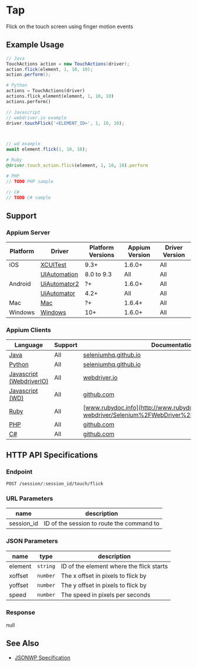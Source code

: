 # Tap

Flick on the touch screen using finger motion events
## Example Usage

```java
// Java
TouchActions action = new TouchActions(driver);
action.flick(element, 1, 10, 10);
action.perform();

```

```python
# Python
actions = TouchActions(driver)
actions.flick_element(element, 1, 10, 10)
actions.perform()

```

```javascript
// Javascript
// webdriver.io example
driver.touchFlick('<ELEMENT_ID>', 1, 10, 10);



// wd example
await element.flick(1, 10, 10);

```

```ruby
# Ruby
@driver.touch_action.flick(element, 1, 10, 10).perform

```

```php
# PHP
// TODO PHP sample

```

```csharp
// C#
// TODO C# sample

```



## Support

### Appium Server

|Platform|Driver|Platform Versions|Appium Version|Driver Version|
|--------|----------------|------|--------------|--------------|
| iOS | [XCUITest](/docs/en/drivers/ios-xcuitest.md) | 9.3+ | 1.6.0+ | All |
|  | [UIAutomation](/docs/en/drivers/ios-uiautomation.md) | 8.0 to 9.3 | All | All |
| Android | [UiAutomator2](/docs/en/drivers/android-uiautomator2.md) | ?+ | 1.6.0+ | All |
|  | [UiAutomator](/docs/en/drivers/android-uiautomator.md) | 4.2+ | All | All |
| Mac | [Mac](/docs/en/drivers/mac.md) | ?+ | 1.6.4+ | All |
| Windows | [Windows](/docs/en/drivers/windows.md) | 10+ | 1.6.0+ | All |

### Appium Clients

|Language|Support|Documentation|
|--------|-------|-------------|
|[Java](https://github.com/appium/java-client/releases/latest)| All |  [seleniumhq.github.io](https://seleniumhq.github.io/selenium/docs/api/java/org/openqa/selenium/interactions/touch/TouchActions.html#flick-org.openqa.selenium.WebElement-int-int-int-)  |
|[Python](https://github.com/appium/python-client/releases/latest)| All |  [seleniumhq.github.io](https://seleniumhq.github.io/selenium/docs/api/py/webdriver/selenium.webdriver.common.touch_actions.html#selenium.webdriver.common.touch_actions.TouchActions.flick_element)  |
|[Javascript (WebdriverIO)](http://webdriver.io/index.html)| All |  [webdriver.io](http://webdriver.io/api/protocol/touchFlick.html)  |
|[Javascript (WD)](https://github.com/admc/wd/releases/latest)| All |  [github.com](https://github.com/admc/wd/blob/master/lib/commands.js#L1513)  |
|[Ruby](https://github.com/appium/ruby_lib/releases/latest)| All |  [www.rubydoc.info](http://www.rubydoc.info/gems/selenium-webdriver/Selenium%2FWebDriver%2FTouchActionBuilder:flick)  |
|[PHP](https://github.com/appium/php-client/releases/latest)| All |  [github.com](https://github.com/appium/php-client/)  |
|[C#](https://github.com/appium/appium-dotnet-driver/releases/latest)| All |  [github.com](https://github.com/appium/appium-dotnet-driver/)  |

## HTTP API Specifications

### Endpoint

`POST /session/:session_id/touch/flick`

### URL Parameters

|name|description|
|----|-----------|
|session_id|ID of the session to route the command to|

### JSON Parameters

|name|type|description|
|----|----|-----------|
| element | `string` | ID of the element where the flick starts |
| xoffset | `number` | The x offset in pixels to flick by |
| yoffset | `number` | The y offset in pixels to flick by |
| speed | `number` | The speed in pixels per seconds |

### Response

null

## See Also

* [JSONWP Specification](https://github.com/SeleniumHQ/selenium/wiki/JsonWireProtocol#sessionsessionidtouchflick)
